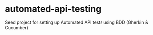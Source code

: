 # automated-api-testing
Seed project for setting up Automated API tests using BDD (Gherkin &amp; Cucumber)
